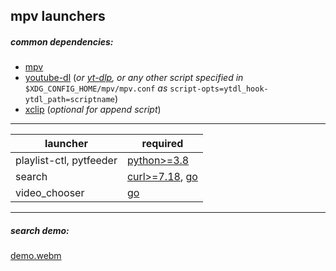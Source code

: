 ## mpv launchers

##### common dependencies:

- [mpv](https://github.com/mpv-player/mpv)
- [youtube-dl](https://github.com/ytdl-org/youtube-dl) (_or [yt-dlp](https://github.com/yt-dlp/yt-dlp), or any other script specified in_ `$XDG_CONFIG_HOME/mpv/mpv.conf` _as_ `script-opts=ytdl_hook-ytdl_path=scriptname`)
- [xclip](https://github.com/astrand/xclip) (_optional for append script_)

---

| launcher                | required                                                                       |
| ----------------------- | ------------------------------------------------------------------------------ |
| playlist-ctl, pytfeeder | [python>=3.8](https://www.python.org/)                                         |
| search                  | [curl>=7.18](https://github.com/curl/curl), [go](https://github.com/golang/go) |
| video_chooser           | [go](https://github.com/golang/go)                                             |

---

##### search demo:

[demo.webm](https://user-images.githubusercontent.com/78869105/189316747-bdfcdbb5-9174-4684-8aa7-2e7d41105709.webm)
